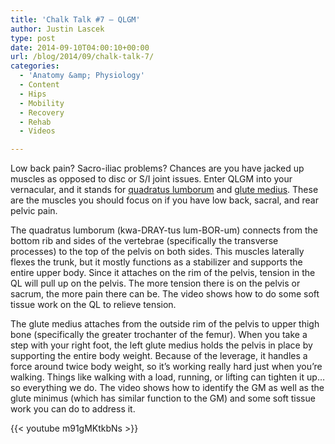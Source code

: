 ```yaml
---
title: 'Chalk Talk #7 – QLGM'
author: Justin Lascek
type: post
date: 2014-09-10T04:00:10+00:00
url: /blog/2014/09/chalk-talk-7/
categories:
  - 'Anatomy &amp; Physiology'
  - Content
  - Hips
  - Mobility
  - Recovery
  - Rehab
  - Videos

---
```

Low back pain? Sacro-iliac problems? Chances are you have jacked up muscles as opposed to disc or S/I joint issues. Enter QLGM into your vernacular, and it stands for <a href="http://en.wikipedia.org/wiki/Quadratus_lumborum_muscle" target="_blank">quadratus lumborum</a> and <a href="http://en.wikipedia.org/wiki/Gluteus_medius_muscle" target="_blank">glute medius</a>. These are the muscles you should focus on if you have low back, sacral, and rear pelvic pain.

The quadratus lumborum (kwa-DRAY-tus lum-BOR-um) connects from the bottom rib and sides of the vertebrae (specifically the transverse processes) to the top of the pelvis on both sides. This muscles laterally flexes the trunk, but it mostly functions as a stabilizer and supports the entire upper body. Since it attaches on the rim of the pelvis, tension in the QL will pull up on the pelvis. The more tension there is on the pelvis or sacrum, the more pain there can be. The video shows how to do some soft tissue work on the QL to relieve tension.

The glute medius attaches from the outside rim of the pelvis to upper thigh bone (specifically the greater trochanter of the femur). When you take a step with your right foot, the left glute medius holds the pelvis in place by supporting the entire body weight. Because of the leverage, it handles a force around twice body weight, so it&#8217;s working really hard just when you&#8217;re walking. Things like walking with a load, running, or lifting can tighten it up&#8230;so everything we do. The video shows how to identify the GM as well as the glute minimus (which has similar function to the GM) and some soft tissue work you can do to address it.

{{< youtube m91gMKtkbNs >}}

